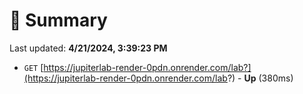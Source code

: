# 📖 Summary
Last updated: **4/21/2024, 3:39:23 PM**

- `GET` [https://jupiterlab-render-0pdn.onrender.com/lab?](https://jupiterlab-render-0pdn.onrender.com/lab?) - **Up** (380ms)
